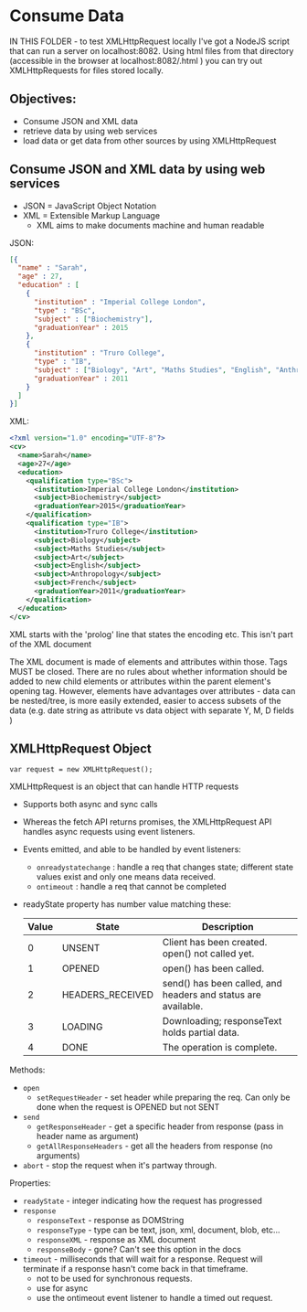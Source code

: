 # Consume Data

IN THIS FOLDER - to test XMLHttpRequest locally I've got a NodeJS script that can run a server on localhost:8082. Using html files from that directory (accessible in the browser at localhost:8082/<filename>.html ) you can try out XMLHttpRequests for files stored locally.

## Objectives:

- Consume JSON and XML data
- retrieve data by using web services
- load data or get data from other sources by using XMLHttpRequest

## Consume JSON and XML data by using web services

- JSON = JavaScript Object Notation
- XML = Extensible Markup Language
  - XML aims to make documents machine and human readable

JSON:
```json
[{
  "name" : "Sarah",
  "age" : 27,
  "education" : [
    {
      "institution" : "Imperial College London",
      "type" : "BSc",
      "subject" : ["Biochemistry"],
      "graduationYear" : 2015
    },
    {
      "institution" : "Truro College",
      "type" : "IB",
      "subject" : ["Biology", "Art", "Maths Studies", "English", "Anthropology", "French", ""],
      "graduationYear" : 2011
    }
  ]
}]
```

XML:
```xml
<?xml version="1.0" encoding="UTF-8"?>
<cv>
  <name>Sarah</name>
  <age>27</age>
  <education>
    <qualification type="BSc">
      <institution>Imperial College London</institution>
      <subject>Biochemistry</subject>
      <graduationYear>2015</graduationYear>
    </qualification>
    <qualification type="IB">
      <institution>Truro College</institution>
      <subject>Biology</subject>
      <subject>Maths Studies</subject>
      <subject>Art</subject>
      <subject>English</subject>
      <subject>Anthropology</subject>
      <subject>French</subject>
      <graduationYear>2011</graduationYear>
    </qualification>
  </education>
</cv>
```

XML starts with the 'prolog' line that states the encoding etc. This isn't part of the XML document

The XML document is made of elements and attributes within those. Tags MUST be closed. There are no rules about whether information should be added to new child elements or attributes within the parent element's opening tag. However, elements have advantages over attributes - data can be nested/tree, is more easily extended, easier to access subsets of the data (e.g. date string as attribute vs data object with separate Y, M, D fields )

## XMLHttpRequest Object

`var request = new XMLHttpRequest();`

XMLHttpRequest is an object that can handle HTTP requests
- Supports both async and sync calls
- Whereas the fetch API returns promises, the XMLHttpRequest API handles async requests using event listeners.
- Events emitted, and able to be handled by event listeners:
  - `onreadystatechange` : handle a req that changes state; different state values exist and only one means data received.
  - `ontimeout` : handle a req that cannot be completed

- readyState property has number value matching these:

  | Value | State            | Description                                                   |
  |-------|------------------|---------------------------------------------------------------|
  | 0     | UNSENT           | Client has been created. open() not called yet.               |
  | 1     | OPENED           | open() has been called.                                       |
  | 2     | HEADERS_RECEIVED | send() has been called, and headers and status are available. |
  | 3     | LOADING          | Downloading; responseText holds partial data.                 |
  | 4     | DONE             | The operation is complete.                                    |  


Methods:
- `open`
  - `setRequestHeader` - set header while preparing the req. Can only be done when the request is OPENED but not SENT
- `send`
  - `getResponseHeader` - get a specific header from response (pass in header name as argument)
  - `getAllResponseHeaders` - get all the headers from response (no arguments)
- `abort` - stop the request when it's partway through.


Properties:
- `readyState` - integer indicating how the request has progressed
- `response`
  - `responseText` - response as DOMString
  - `responseType` - type can be text, json, xml, document, blob, etc...
  - `responseXML` - response as XML document
  - `responseBody` - gone? Can't see this option in the docs
- `timeout` - milliseconds that will wait for a response. Request will terminate if a response hasn't come back in that timeframe.
  - not to be used for synchronous requests.
  - use for async
  - use the ontimeout event listener to handle a timed out request.

